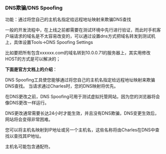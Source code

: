 ### DNS欺骗/DNS Spoofing

功能：通过将您自己的主机名指定给远程地址映射来欺骗DNS查找

一般的开发流程中，在上线之前都需要在测试环境中先行进行验证，而此时手机客户端请求的域名是不太容易改变的，可以通过设置dns方式把域名转发到测试机上，具体设置Tools->DNS Spoofing Settings

比如要把所有包含xxxxxx.com的域名转到10.0.0.71的服务器上，其实用修改HOST的方式是可以解决的；


**下面是官方文档上的介绍**：

DNS Spoofing工具使您能够通过将您自己的主机名指定给远程地址映射来欺骗DNS查找。 当请求通过Charles时，您的DNS映射将优先。

在DNS更改之前，DNS Spoofing可用于测试虚拟托管网站，因为您的浏览器将会像DNS更改一样运行。

DNS更改通常需要长达24小时才能生效，并且没有DNS欺骗，DNS变更生效后，网站将会变得非常困难。

您可以将主机名映射到IP地址或另一个主机名，这些名称将由Charles在DNS中查找以查找其IP地址。

主机名可能包含通配符。